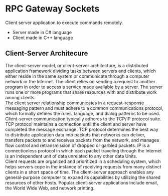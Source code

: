 <h1>RPC Gateway Sockets</h1>
Client server application to execute commands remotely.
<ul>
   <li>Server made in C# language</li>
   <li>Client made in C++ language</li>
</ul>
<h2>Client-Server Architecure</h2>
The client-server model, or client-server architecture, is a distributed application framework dividing tasks between servers and clients, which either reside in the same system or communicate through a computer network or the Internet. The client relies on sending a request to another program in order to access a service made available by a server. The server runs one or more programs that share resources with and distribute work among clients.<br>
The client server relationship communicates in a request–response messaging pattern and must adhere to a common communications protocol, which formally defines the rules, language, and dialog patterns to be used. Client-server communication typically adheres to the TCP/IP protocol suite.<br>
TCP protocol maintains a connection until the client and server have completed the message exchange. TCP protocol determines the best way to distribute application data into packets that networks can deliver, transfers packets to and receives packets from the network, and manages flow control and retransmission of dropped or garbled packets. IP is a connectionless protocol in which each packet traveling through the Internet is an independent unit of data unrelated to any other data Units.<br>
Client requests are organized and prioritized in a scheduling system, which helps servers cope in the instance of receiving requests from many distinct clients in a short space of time. The client-server approach enables any general-purpose computer to expand its capabilities by utilizing the shared resources of other hosts. Popular client-server applications include email, the World Wide Web, and network printing.
